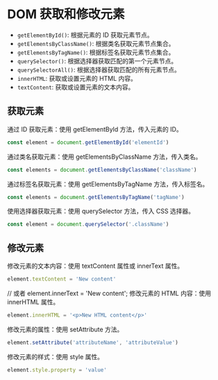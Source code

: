# DOM 获取和修改元素

- `getElementById()`: 根据元素的 ID 获取元素节点。
- `getElementsByClassName()`: 根据类名获取元素节点集合。
- `getElementsByTagName()`: 根据标签名获取元素节点集合。
- `querySelector()`: 根据选择器获取匹配的第一个元素节点。
- `querySelectorAll()`: 根据选择器获取匹配的所有元素节点。
- `innerHTML`: 获取或设置元素的 HTML 内容。
- `textContent`: 获取或设置元素的文本内容。

## 获取元素

通过 ID 获取元素：使用 getElementById 方法，传入元素的 ID。

```js
const element = document.getElementById('elementId')
```

通过类名获取元素：使用 getElementsByClassName 方法，传入类名。

```js
const elements = document.getElementsByClassName('className')
```

通过标签名获取元素：使用 getElementsByTagName 方法，传入标签名。

```js
const elements = document.getElementsByTagName('tagName')
```

使用选择器获取元素：使用 querySelector 方法，传入 CSS 选择器。

```js
const element = document.querySelector('.className')
```

## 修改元素

修改元素的文本内容：使用 textContent 属性或 innerText 属性。

```js
element.textContent = 'New content'
```

// 或者
element.innerText = 'New content';
修改元素的 HTML 内容：使用 innerHTML 属性。

```js
element.innerHTML = '<p>New HTML content</p>'
```

修改元素的属性：使用 setAttribute 方法。

```js
element.setAttribute('attributeName', 'attributeValue')
```

修改元素的样式：使用 style 属性。

```js
element.style.property = 'value'
```

